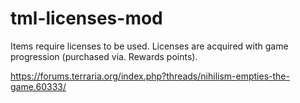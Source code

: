 # tml-licenses-mod
Items require licenses to be used. Licenses are acquired with game progression (purchased via. Rewards points).

https://forums.terraria.org/index.php?threads/nihilism-empties-the-game.60333/
